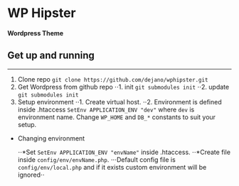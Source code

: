 WP Hipster
======
#### Wordpress Theme


## Get up and running
---

1. Clone repo `git clone https://github.com/dejano/wphipster.git`
2. Get Wordpress from github repo
    ⋅⋅1. init `git submodules init`
    ⋅⋅2. update `git submodules init`
3. Setup environment
    ⋅⋅1. Create virtual host.
    ⋅⋅2. Environment is defined inside .htaccess `SetEnv APPLICATION_ENV "dev"` where `dev` is environment name.
    Change `WP_HOME` and `DB_*` constants to suit your setup.
    
+ Changing environment

    ⋅⋅*Set `SetEnv APPLICATION_ENV "envName"` inside .htaccess. 
    ⋅⋅*Create file inside `config/env/envName.php`.
    ⋅⋅⋅Default config file is `config/env/local.php` and if it exists custom environment will be ignored⋅⋅

    